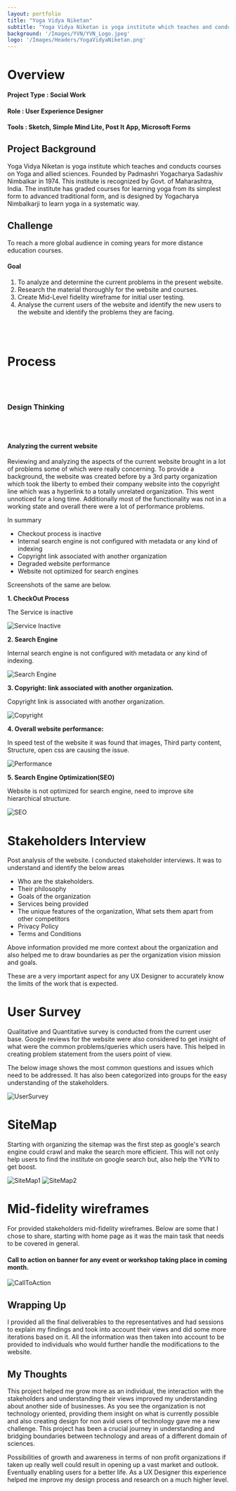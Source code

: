 ```yaml
---
layout: portfolio
title: "Yoga Vidya Niketan"
subtitle: "Yoga Vidya Niketan is yoga institute which teaches and conducts courses on Yoga and allied sciences."
background: '/Images/YVN/YVN_Logo.jpeg'
logo: '/Images/Headers/YogaVidyaNiketan.png'
---
```


# Overview

#### Project Type : Social Work
#### Role : User Experience Designer
#### Tools : Sketch, Simple Mind Lite, Post It App, Microsoft Forms

## Project Background

Yoga Vidya Niketan is yoga institute which teaches and conducts courses on Yoga and allied sciences. Founded by Padmashri Yogacharya Sadashiv Nimbalkar in 1974. This institute is recognized by Govt. of Maharashtra, India. The institute has graded courses for learning yoga from its simplest form to advanced traditional form, and is designed by Yogacharya Nimbalkarji to learn yoga in a systematic way.

## Challenge 
To reach a more global audience in coming years for more distance education courses. 

#### Goal
1. To analyze and determine the current problems in the present website.
2. Research the material thoroughly for the website and courses. 
3. Create Mid-Level fidelity wireframe for initial user testing.
4. Analyse the current users of the website and identify the new users to the website and identify the problems they are facing. 
<br>
<br>

# Process
<br>
<br>

### Design Thinking
<br>
<br>

####  Analyzing the current website

Reviewing and analyzing the aspects of the current website brought in a lot of problems some of which were really concerning. To provide a background, the website was created before by a 3rd party organization which took the liberty to embed their company website into the copyright line which was a hyperlink to a totally unrelated organization. This went unnoticed for a long time. Additionally most of the functionality was not in a working state and overall there were a lot of performance problems. 

In summary 
- Checkout process is inactive 
- Internal search engine is not configured with metadata or any kind of indexing 
- Copyright link associated with another organization 
- Degraded website performance 
- Website not optimized for search engines

Screenshots of the same are below. 

**1. CheckOut Process**

The Service is inactive

<!-- ![Serivce Inactive](/Images/YVN/YVN_ServiceInactive.png) -->
<img src="/Images/YVN/YVN_ServiceInactive.png" class="img-fluid" alt="Service Inactive">

**2. Search Engine**

Internal search engine is not configured with metadata or any kind of indexing.

<!-- ![Search Engine](/Images/YVN/YVN_SearchEngine.png) -->
<img src="/Images/YVN/YVN_SearchEngine.png" class="img-fluid" alt="Search Engine">

**3. Copyright: link associated with another organization.**

Copyright link is associated with another organization.

<!-- ![Copyright](/Images/YVN/YVN_Copyright.png) -->
<img src="/Images/YVN/YVN_Copyright.png" class="img-fluid" alt="Copyright">


**4. Overall website performance:**

In speed test of the website it was found that images, Third party content, Structure,
open css are causing the issue.

<!-- ![Performance](/Images/YVN/YVN_WebsitePerformance.png) -->
<img src="/Images/YVN/YVN_WebsitePerformance.png" class="img-fluid" alt="Performance">

**5. Search Engine Optimization(SEO)**

Website is not optimized for search engine, need to improve site hierarchical structure.

<!-- ![SEO](/Images/YVN/YVN_SEO.png) -->
<img src="/Images/YVN/YVN_SEO.png" class="img-fluid" alt="SEO">

# Stakeholders Interview

Post analysis of the website. I conducted stakeholder interviews. It was to understand and identify the below areas 
- Who are the stakeholders.
- Their philosophy
- Goals of the organization
- Services being provided
- The unique features of the organization, What sets them apart from other competitors
- Privacy Policy
- Terms and Conditions

Above information provided me more context about the organization and also helped me to draw boundaries as per the organization vision mission and goals. 

These are a very important aspect for any UX Designer to accurately know the limits of the work that is expected. 

# User Survey

Qualitative and Quantitative survey is conducted from the current user base. 
Google reviews for the website were also considered to get insight of what were the common problems/queries which users have. This helped in creating problem statement from the users point of view. 

The below image shows the most common questions and issues which need to be addressed. It has also been categorized into groups for the easy understanding of the stakeholders. 

<!-- ![User Survey](/Images/YVN/YVN_UserSurvey.png) -->

<img src="/Images/YVN/YVN_UserSurvey.png" class="img-fluid" alt="UserSurvey">

# SiteMap

Starting with organizing the sitemap was the first step as google's search engine could crawl and make the search more efficient. This will not only help users to find the institute on google search but, also help the YVN to get boost.

<!-- ![SiteMap 1](/Images/YVN/YVN_SiteMap1.png) -->
<img src="/Images/YVN/YVN_SiteMap1.png" class="img-fluid" alt="SiteMap1">

<!-- ![SiteMap 2](/Images/YVN/YVN_SiteMap2.png) -->
<img src="/Images/YVN/YVN_SiteMap2.png" class="img-fluid" alt="SiteMap2">


# Mid-fidelity wireframes

For provided stakeholders mid-fidelity wireframes. Below are some that I chose to share, starting with home page as it was  the main task that needs to be covered in general.

#### Call to action on banner for any event or workshop taking place in coming month.

<!-- ![CallToAction](/Images/YVN/YVN_CallToAction.png) -->
<img src="/Images/YVN/YVN_CallToAction.png" class="img-fluid" alt="CallToAction">


## Wrapping Up

I provided all the final deliverables to the representatives and had sessions to explain my findings and took into account their views and did some more iterations based on it. All the information was then taken into account to be provided to individuals who would further handle the modifications to the website. 


## My Thoughts 

This project helped me grow more as an individual, the interaction with the stakeholders and understanding their views improved my understanding about another side of businesses. As you see the organization is not technology oriented, providing them insight on what is currently possible and also creating design for non avid users of technology gave me a new challenge. This project has been a crucial journey in understanding and bridging boundaries between technology and areas of a different domain of sciences. 

Possibilities of growth and awareness in terms of non profit organizations if taken up really well could result in opening up a vast market and outlook. Eventually enabling users for a better life. As a UX Designer this experience helped me improve my design process and research on a much higher level. 
